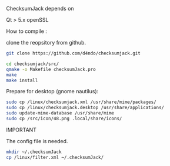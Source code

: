 ChecksumJack depends on 

Qt > 5.x 
openSSL

How to compile :

clone the reopsitory from github.

```bash
git clone https://github.com/d4ndo/checksumjack.git
```

```bash
cd checksumjack/src/
qmake -o Makefile checksumJack.pro
make
make install
```

Prepare for desktop (gnome nautilus):

```bash
sudo cp /linux/checksumjack.xml /usr/share/mime/packages/
sudo cp /linux/checksumjack.desktop /usr/share/applications/
sudo update-mime-database /usr/share/mime
sudo cp /src/icon/48.png .local/share/icons/
```

IMPORTANT

The config file is needed.

```bash
mkdir ~/.checksumJack
cp /linux/filter.xml ~/.checksumJack/
```
